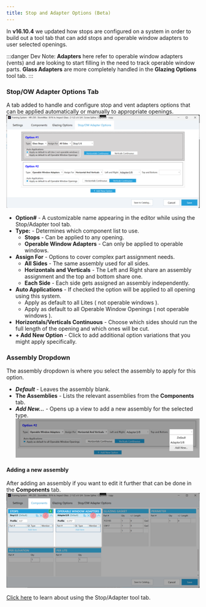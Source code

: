 ```yaml
---
title: Stop and Adapter Options (Beta)
---
```


In **v16.10.4** we updated how stops are configured on a system in order to build out a tool tab that can add stops and operable window adapters to user selected openings.

:::danger Dev Note:
**Adapters** here refer to operable window adapters (vents) and are looking to start filling in the need to track operable window parts.
**Glass Adapters** are more completely handled in the **Glazing Options** tool tab. 
:::


### Stop/OW Adapter Options Tab
A tab added to handle and configure stop and vent adapters options that can be applied automatically or manually to appropriate openings.
![img](../../static/screenshots/sao-tab.png)


- **Option#** - A customizable name appearing in the editor while using the Stop/Adapter tool tab.
- **Type:** - Determines which component list to use.
    - **Stops** - Can be applied to any opening.
    - **Operable Window Adapters** - Can only be applied to operable windows.
- **Assign For** - Options to cover complex part assignment needs.
    - **All Sides** - The same assembly used for all sides.
    - **Horizontals and Verticals** - The Left and Right share an assembly assignment and the top and bottom share one.
    - **Each Side** - Each side gets assigned an assembly independently.
- **Auto Applications** - If checked the option will be applied to all opening using this system.
    - Apply as default to all Lites ( not operable windows ). 
    - Apply as default to all Operable Window Openings ( not operable windows ). 
- **Horizontals/Verticals Continuous** - Choose which sides should run the full length of the opening and which ones will be cut.
- **+ Add New Option** - Click to add additional option variations that you might apply specifically.

### Assembly Dropdown
The assembly dropdown is where you select the assembly to apply for this option.
- ***Default*** - Leaves the assembly blank.
- **The Assemblies** - Lists the relevant assemblies from the **Components** tab.
- ***Add New...*** - Opens up a view to add a new assembly for the selected type.
![img](../../static/screenshots/sao-tab-2-shaded.png)

#### Adding a new assembly 
After adding an assembly if you want to edit it further that can be done in the **Components** tab.
![img](../../static/screenshots/sao-tab-3.png)

[Click here](../tool-tabs/stopadapter) to learn about using the Stop/Adapter tool tab.





